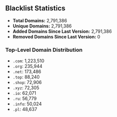 ## Blacklist Statistics

- **Total Domains:** 2,791,386
- **Unique Domains:** 2,791,386
- **Added Domains Since Last Version:** 2,791,386
- **Removed Domains Since Last Version:** 0

### Top-Level Domain Distribution

-  `.com`: 1,223,510
-  `.org`: 235,944
-  `.net`: 173,486
-  `.top`: 88,240
-  `.shop`: 72,906
-  `.xyz`: 72,305
-  `.io`: 62,071
-  `.ru`: 56,779
-  `.info`: 50,024
-  `.pl`: 48,637
